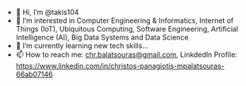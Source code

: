 - 👋 Hi, I’m @takis104
- 👀 I’m interested in Computer Engineering & Informatics, Internet of Things (IoT), Ubiquitous Computing, Software Engineering, Artificial Intelligence (AI), Big Data Systems and Data Science
- 🌱 I’m currently learning new tech skills...
- 📫 How to reach me: chr.balatsouras@gmail.com, LinkdedIn Profile: https://www.linkedin.com/in/christos-panagiotis-mpalatsouras-66ab07146

<!---
takis104/takis104 is a ✨ special ✨ repository because its `README.md` (this file) appears on your GitHub profile.
You can click the Preview link to take a look at your changes.
--->
